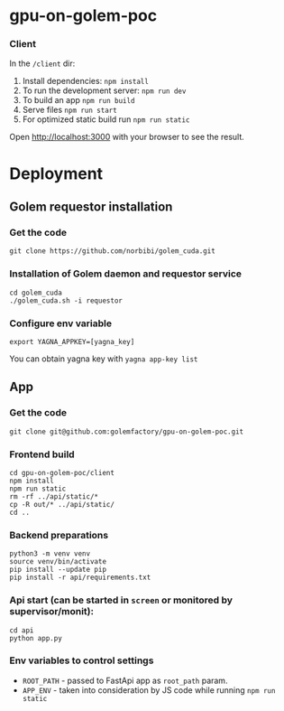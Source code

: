 # gpu-on-golem-poc

### Client

In the `/client` dir:

1. Install dependencies: `npm install`
2. To run the development server: `npm run dev`
3. To build an app `npm run build`
4. Serve files `npm run start`
5. For optimized static build run `npm run static`

Open [http://localhost:3000](http://localhost:3000) with your browser to see the result.


# Deployment

## Golem requestor installation

### Get the code
`git clone https://github.com/norbibi/golem_cuda.git`

### Installation of Golem daemon and requestor service
```shell
cd golem_cuda
./golem_cuda.sh -i requestor
```

### Configure env variable
`export YAGNA_APPKEY=[yagna_key]`

You can obtain yagna key with `yagna app-key list`

## App

### Get the code
`git clone git@github.com:golemfactory/gpu-on-golem-poc.git`

### Frontend build
```shell
cd gpu-on-golem-poc/client
npm install
npm run static
rm -rf ../api/static/*
cp -R out/* ../api/static/
cd ..
```

### Backend preparations
```shell
python3 -m venv venv
source venv/bin/activate
pip install --update pip
pip install -r api/requirements.txt
```

### Api start (can be started in `screen` or monitored by supervisor/monit):
```shell
cd api
python app.py
```

### Env variables to control settings 
- `ROOT_PATH` - passed to FastApi app as `root_path` param.
- `APP_ENV` - taken into consideration by JS code while running `npm run static` 
